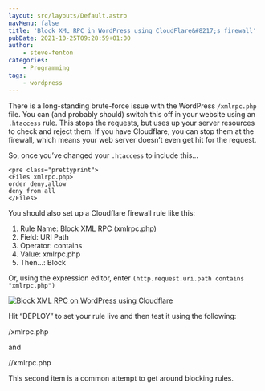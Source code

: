 ```yaml
---
layout: src/layouts/Default.astro
navMenu: false
title: 'Block XML RPC in WordPress using CloudFlare&#8217;s firewall'
pubDate: 2021-10-25T09:28:59+01:00
author:
    - steve-fenton
categories:
    - Programming
tags:
    - wordpress
---
```


There is a long-standing brute-force issue with the WordPress `/xmlrpc.php` file. You can (and probably should) switch this off in your website using an `.htaccess` rule. This stops the requests, but uses up your server resources to check and reject them. If you have Cloudflare, you can stop them at the firewall, which means your web server doesn’t even get hit for the request.

So, once you’ve changed your `.htaccess` to include this…

```
<pre class="prettyprint">
<Files xmlrpc.php>
order deny,allow
deny from all
</Files>
```

You should also set up a Cloudflare firewall rule like this:

1. Rule Name: Block XML RPC (xmlrpc.php)
2. Field: URI Path
3. Operator: contains
4. Value: xmlrpc.php
5. Then…: Block

Or, using the expression editor, enter `(http.request.uri.path contains "xmlrpc.php")`

[![Block XML RPC on WordPress using Cloudflare](https://www.stevefenton.co.uk/wp-content/uploads/2021/10/block-xmlrpc-on-cloudflare-400x306.jpg)](https://www.stevefenton.co.uk/2021/10/block-xml-rpc-in-wordpress-using-cloudflares-firewall/block-xmlrpc-on-cloudflare/)

Hit “DEPLOY” to set your rule live and then test it using the following:

<yourwebsite>/xmlrpc.php</yourwebsite>

and

<yourwebsite>//xmlrpc.php</yourwebsite>

This second item is a common attempt to get around blocking rules.